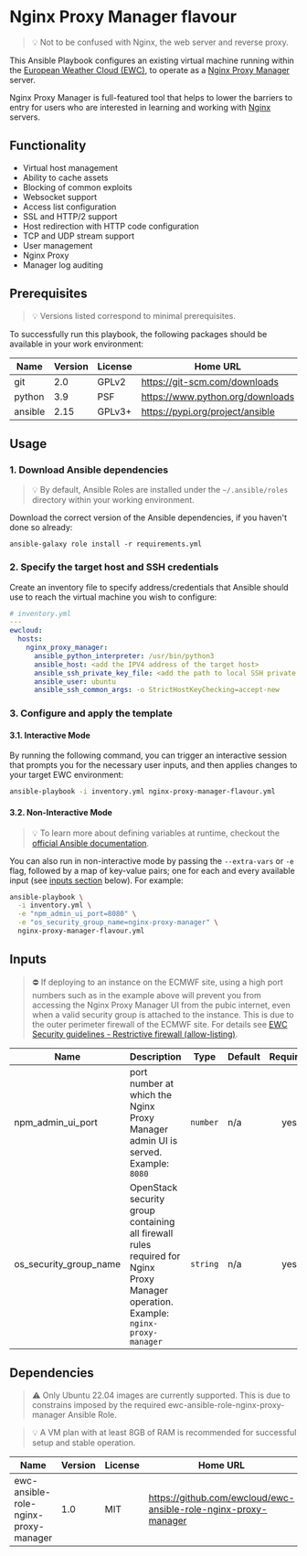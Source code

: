 # Nginx Proxy Manager flavour
>💡 Not to be confused with Nginx, the web server and reverse proxy.

This Ansible Playbook configures an existing virtual machine running
within the [European Weather Cloud (EWC)](https://europeanweather.cloud/), to operate as a [Nginx Proxy Manager](https://nginxproxymanager.com/) server.

Nginx Proxy Manager is full-featured tool that helps to lower the barriers to entry for users who are interested in learning and working with [Nginx](https://nginx.org/en/) servers.

## Functionality
* Virtual host management
* Ability to cache assets
* Blocking of common exploits
* Websocket support
* Access list configuration
* SSL and HTTP/2 support
* Host redirection with HTTP code configuration
* TCP and UDP stream support
* User management
* Nginx Proxy
* Manager log auditing

## Prerequisites
>💡 Versions listed correspond to minimal prerequisites.

To successfully run this playbook, the following packages should be available in your work environment:

| Name | Version | License | Home URL |
|------|---------|----- |-----|
| git | 2.0 | GPLv2  | https://git-scm.com/downloads |
| python | 3.9   | PSF | https://www.python.org/downloads  |
| ansible | 2.15 |  GPLv3+ | https://pypi.org/project/ansible  |

## Usage

### 1. Download  Ansible dependencies
>💡 By default, Ansible Roles are installed under the `~/.ansible/roles` directory within your working environment.

Download the correct version of the Ansible dependencies, if you haven't done so already:

```
ansible-galaxy role install -r requirements.yml
```

### 2. Specify the target host and SSH credentials
Create an inventory file to specify address/credentials that Ansible should use
to reach the virtual machine you wish to configure:

```yaml
# inventory.yml
---
ewcloud:
  hosts:
    nginx_proxy_manager:
      ansible_python_interpreter: /usr/bin/python3
      ansible_host: <add the IPV4 address of the target host>
      ansible_ssh_private_key_file: <add the path to local SSH private key file>
      ansible_user: ubuntu
      ansible_ssh_common_args: -o StrictHostKeyChecking=accept-new
```

### 3. Configure and apply the template

#### 3.1. Interactive Mode

By running the following command, you can trigger an interactive session that
prompts you for the necessary user inputs, and then applies changes to your
target EWC environment:

```bash
ansible-playbook -i inventory.yml nginx-proxy-manager-flavour.yml
```

#### 3.2. Non-Interactive Mode

>💡 To learn more about defining variables at runtime, checkout the
[official Ansible documentation](https://docs.ansible.com/ansible/latest/playbook_guide/playbooks_variables.html).

You can also run in non-interactive mode by passing the
`--extra-vars` or `-e` flag, followed by a map of  key-value pairs; one for
each and every available input (see [inputs section](#inputs) below). For
example:

```bash
ansible-playbook \
  -i inventory.yml \
  -e "npm_admin_ui_port=8080" \
  -e "os_security_group_name=nginx-proxy-manager" \
  nginx-proxy-manager-flavour.yml
```

## Inputs
> ⛔ If deploying to an instance on the ECMWF site, using a high port numbers such as in the example above will prevent you from accessing the Nginx Proxy Manager UI from the pubic internet, even when a valid security group is attached to the instance. This is due to the outer perimeter firewall of the ECMWF site. For details see [EWC Security guidelines - Restrictive firewall (allow-listing)](https://confluence.ecmwf.int/display/EWCLOUDKB/EWC+Security+guidelines#EWCSecurityguidelines-Restrictivefirewall(allow-listing)).

| Name | Description | Type | Default | Required |
|------|-------------|------|---------|:--------:|
| npm_admin_ui_port | port number at which the Nginx Proxy Manager admin UI is served. Example: `8080` | `number` | n/a | yes |
| os_security_group_name | OpenStack security group containing all firewall rules required for Nginx Proxy Manager operation. Example: `nginx-proxy-manager` | `string` | n/a | yes |


## Dependencies
> ⚠️ Only Ubuntu 22.04 images are currently supported.
This is due to constrains imposed by the required ewc-ansible-role-nginx-proxy-manager
Ansible Role.

> 💡 A VM plan with at least 8GB of RAM is recommended for successful setup and
stable operation.

| Name | Version | License | Home URL |
|------|---------|------|------|
| ewc-ansible-role-nginx-proxy-manager | 1.0 |  MIT | https://github.com/ewcloud/ewc-ansible-role-nginx-proxy-manager |
